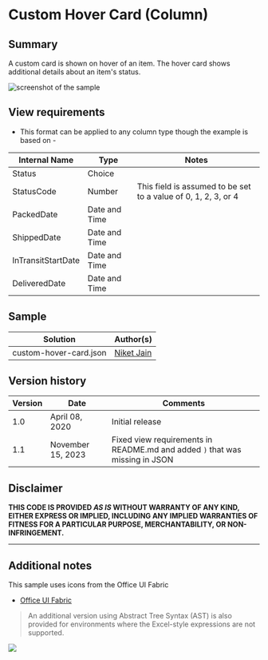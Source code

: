 # Custom Hover Card (Column)

## Summary
A custom card is shown on hover of an item. The hover card shows additional details about an item's status.

![screenshot of the sample](./assets/screenshot.png)

## View requirements
- This format can be applied to any column type though the example is based on - 

Internal Name       |Type           |Notes
--------------------|---------------|------------
Status              | Choice        |
StatusCode          | Number        |This field is assumed to be set to a value of 0, 1, 2, 3, or 4
PackedDate          | Date and Time |
ShippedDate         | Date and Time |
InTransitStartDate  | Date and Time |
DeliveredDate       | Date and Time |

## Sample

Solution|Author(s)
--------|---------
custom-hover-card.json | [Niket Jain](https://github.com/NiketJain)

## Version history

Version|Date|Comments
-------|----|--------
1.0|April 08, 2020|Initial release
1.1|November 15, 2023|Fixed view requirements in README.md and added `)` that was missing in JSON


## Disclaimer
**THIS CODE IS PROVIDED *AS IS* WITHOUT WARRANTY OF ANY KIND, EITHER EXPRESS OR IMPLIED, INCLUDING ANY IMPLIED WARRANTIES OF FITNESS FOR A PARTICULAR PURPOSE, MERCHANTABILITY, OR NON-INFRINGEMENT.**

---

## Additional notes
This sample uses icons from the Office UI Fabric

- [Office UI Fabric](https://developer.microsoft.com/en-us/fabric)

> An additional version using Abstract Tree Syntax (AST) is also provided for environments where the Excel-style expressions are not supported.

<img src="https://pnptelemetry.azurewebsites.net/list-formatting/column-samples/custom-hover-card" />
